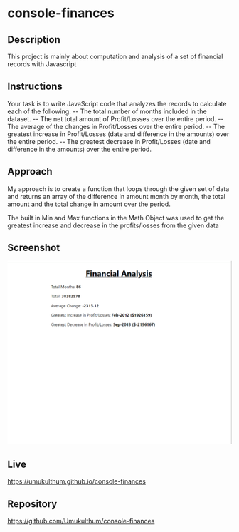 # console-finances


## Description
This project is mainly about computation and analysis of a set of financial records with Javascript


## Instructions
Your task is to write JavaScript code that analyzes the records to calculate each of the following:
-- The total number of months included in the dataset.
-- The net total amount of Profit/Losses over the entire period.
-- The average of the changes in Profit/Losses over the entire period.
-- The greatest increase in Profit/Losses (date and difference in the amounts) over the entire
period.
-- The greatest decrease in Profit/Losses (date and difference in the amounts) over the entire
period.


## Approach
My approach is to create a function that loops through the given set of data and returns an array of the
difference in amount month by month, the total amount and the total change in amount over the period.

The built in Min and Max functions in the Math Object was used to get the greatest increase and 
decrease in the profits/losses from the given data


## Screenshot
![image][def]

## Live
https://umukulthum.github.io/console-finances


## Repository
https://github.com/Umukulthum/console-finances


[def]: /Docs/FinAnalysisScreenshot.png
